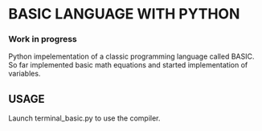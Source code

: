 # BASIC LANGUAGE WITH PYTHON
### Work in progress
Python impelementation of a classic programming language called BASIC.
So far implemented basic math equations and started implementation of variables.

## USAGE
Launch terminal_basic.py to use the compiler.
